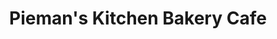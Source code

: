 ---
title: "Pieman's Kitchen Bakery Cafe"
url: /renmark/piemans-kitchen-bakery-cafe/
shop: bakery
---